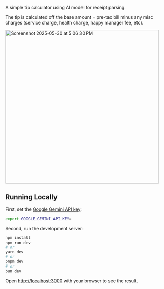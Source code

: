A simple tip calculator using AI model for receipt parsing. 

The tip is calculated off the base amount = pre-tax bill minus any misc charges (service charge, health charge, happy manager fee, etc).

<img width="482" alt="Screenshot 2025-05-30 at 5 06 30 PM" src="https://github.com/user-attachments/assets/5bb7ce14-fde3-4d75-9c19-3b4a2c069aba" />

## Running Locally

First, set the [Google Gemini API key](https://aistudio.google.com/apikey):
```bash
export GOOGLE_GEMINI_API_KEY=
```

Second, run the development server:

```bash
npm install
npm run dev
# or
yarn dev
# or
pnpm dev
# or
bun dev
```

Open [http://localhost:3000](http://localhost:3000) with your browser to see the result.
